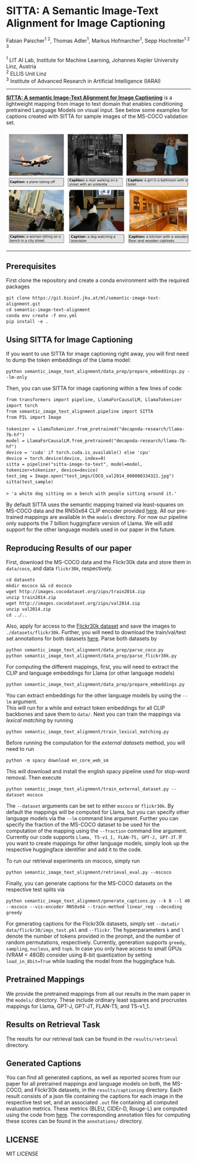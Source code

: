 # SITTA: A Semantic Image-Text Alignment for Image Captioning

Fabian Paischer<sup>1 2</sup>,
Thomas Adler<sup>1</sup>,
Markus Hofmarcher<sup>1</sup>,
Sepp Hochreiter<sup>1 2 3</sup>


<sup>1</sup> LIT AI Lab, Institute for Machine Learning, Johannes Kepler University Linz, Austria <br/>
<sup>2</sup> ELLIS Unit Linz  
<sup>3</sup> Institute of Advanced Research in Artificial Intelligence (IARAI)

---

**[SITTA: A semantic Image-Text Alignment for Image Captioning]()** is a lightweight mapping from image to text domain that enables conditioning pretrained Language Models on visual input.
See below some examples for captions created with SITTA for sample images of the MS-COCO validation set.

![Captions](assets/sample_captions.png)

---

## Prerequisites

First clone the repository and create a conda environment with the required packages 

    git clone https://git.bioinf.jku.at/ml/semantic-image-text-alignment.git
    cd semantic-image-text-alignment
    conda env create -f env.yml
    pip install -e .

## Using SITTA for Image Captioning

If you want to use SITTA for image captioning right away, you will first need to dump the token embeddings of the Llama model:

    python semantic_image_text_alignment/data_prep/prepare_embeddings.py --lm-only

Then, you can use SITTA for image captioning within a few lines of code:

    from transformers import pipeline, LlamaForCausalLM, LlamaTokenizer
    import torch
    from semantic_image_text_alignment.pipeline import SITTA
    from PIL import Image
    
    tokenizer = LlamaTokenizer.from_pretrained("decapoda-research/llama-7b-hf")
    model = LlamaForCausalLM.from_pretrained("decapoda-research/llama-7b-hf")
    device = 'cuda' if torch.cuda.is_available() else 'cpu'
    device = torch.device(device, index=0)
    sitta = pipeline("sitta-image-to-text", model=model, tokenizer=tokenizer, device=device)
    test_img = Image.open("test_imgs/COCO_val2014_000000334321.jpg")
    sitta(test_sample)

    > 'a white dog sitting on a bench with people sitting around it.'
  
By default SITTA uses the semantic mapping trained via least-squares on MS-COCO data and the RN50x64 CLIP encoder provided [here](https://github.com/openai/CLIP).
All our pre-trained mappings are available in the ```models``` directory.
For now our pipeline only supports the 7 billion huggingface version of Llama.
We will add support for the other language models used in our paper in the future.

## Reproducing Results of our paper

First, download the MS-COCO data and the Flickr30k data and store them in ```data/coco```, and data ```flickr30k```, respectively.

    cd datasets
    mkdir mscoco && cd mscoco
    wget http://images.cocodataset.org/zips/train2014.zip
    unzip train2014.zip
    wget http://images.cocodataset.org/zips/val2014.zip
    unzip val2014.zip
    cd ../..
    
Also, apply for access to the [Flickr30k dataset](https://shannon.cs.illinois.edu/DenotationGraph/) and save the images to ```./datasets/flickr30k```.
Further, you will need to download the train/val/test set annotations for both datasets [here](https://cs.stanford.edu/people/karpathy/deepimagesent/).
Parse both datasets by

    python semantic_image_text_alignment/data_prep/parse_coco.py
    python semantic_image_text_alignment/data_prep/parse_flickr30k.py

For computing the different mappings, first, you will need to extract the CLIP and language embeddings for Llama (or other language models) 

    python semantic_image_text_alignment/data_prep/prepare_embeddings.py

You can extract embeddings for the other language models by using the ```--lm``` argument.    
This will run for a while and extract token embeddings for all CLIP backbones and save them to ```data/```.
Next you can train the mappings via *lexical matching* by running

    python semantic_image_text_alignment/train_lexical_matching.py
    
Before running the computation for the *external datasets* method, you will need to run

    python -m spacy download en_core_web_sm
   
This will download and install the english spacy pipeline used for stop-word removal.
Then execute

    python semantic_image_text_alignment/train_external_dataset.py --dataset mscoco
    
The ```--dataset``` arguments can be set to either ```mscoco``` or ```flickr30k```.
By default the mappings will be computed for Llama, but you can specify other language models via the ```--lm``` command line argument.
Further you can specify the fraction of the MS-COCO dataset to be used for the computation of the mapping using the ```--fraction``` command line argument.
Currently our code supports ```Llama, T5-v1_1, FLAN-T5, GPT-J, GPT-JT```.
If you want to create mappings for other language models, simply look up the respective huggingface identifier and add it to the code.

To run our retrieval experiments on mscoco, simply run 

    python semantic_image_text_alignment/retrieval_eval.py --mscoco

Finally, you can generate captions for the MS-COCO datasets on the respective test splits via

    python semantic_image_text_alignment/generate_captions.py --k 8 --l 40 --mscoco --vis-encoder RN50x64 --train-method linear_reg --decoding greedy    

For generating captions for the Flickr30k datasets, simply set ```--datadir data/flickr30/imgs_test.pkl``` and ```--flickr```.
The hyperparameters ```k``` and ```l``` denote the number of tokens provided in the prompt, and the number of random permutations, respectively.
Currently, generation supports ```greedy```, ```sampling```, ```nucleus```, and ```topk```.
In case you only have access to small GPUs (VRAM < 48GB) consider using 8-bit quantization by setting ```load_in_8bit=True``` while loading the model from the huggingface hub.

## Pretrained Mappings

We provide the pretrained mappings from all our results in the main paper in the ```models/``` directory.
These include ordinary least squares and procrustes mappings for Llama, GPT-J, GPT-JT, FLAN-T5, and T5-v1_1.


## Results on Retrieval Task

The results for our retrieval task can be found in the ```results/retrieval``` directory.

## Generated Captions

You can find all generated captions, as well as reported scores from our paper for all pretrained mappings and language models on both, the MS-COCO, and Flickr30k datasets, in the ```results/captioning``` directory.
Each result consists of a json file containing the captions for each image in the respective test set, and an associated ```.out``` file containing all computed evaluation metrics.
These metrics (BLEU, CIDEr-D, Rouge-L) are computed using the code from [here](https://github.com/tylin/coco-caption).
The corresponding annotation files for computing these scores can be found in the ```annotations/``` directory.

## LICENSE
MIT LICENSE


